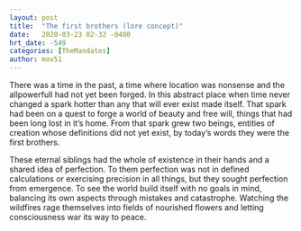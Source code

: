 ```yaml
---
layout: post
title:  "The first brothers (lore concept)"
date:   2020-03-23 02-32 -0400
hrt_date: -549
categories: [TheMandates]
author: mov51
---
```

There was a time in the past, a time where location was nonsense and the allpowerfull had not yet been forged. In this abstract place when time never changed a spark hotter than any that will ever exist made itself. That spark had been on a quest to forge a world of beauty and free will, things that had been long lost in it’s home. From that spark grew two beings, entities of creation whose definitions did not yet exist, by today’s words they were the first brothers.

These eternal siblings had the whole of existence in their hands and a shared idea of perfection. To them perfection was not in defined calculations or exercising precision in all things, but they sought perfection from emergence. To see the world build itself with no goals in mind, balancing its own aspects through mistakes and catastrophe. Watching the wildfires rage themselves into fields of nourished flowers and letting consciousness war its way to peace.
